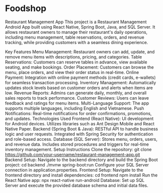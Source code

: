 # Foodshop
Restaurant Management App
This project is a Restaurant Management Android App built using React Native, Spring Boot, Java, and SQL Server. It allows restaurant owners to manage their restaurant's daily operations, including menu management, table reservations, orders, and revenue tracking, while providing customers with a seamless dining experience.

Key Features
Menu Management: Restaurant owners can add, update, and remove menu items with descriptions, pricing, and categories.
Table Reservations: Customers can reserve tables in advance, view available seating, and make bookings.
Order Placement: Customers can browse the menu, place orders, and view their order status in real-time.
Online Payment: Integration with online payment methods (credit cards, e-wallets) for seamless transaction processing.
Inventory Management: Automatically updates stock levels based on customer orders and alerts when items are low.
Revenue Reports: Admins can generate daily, monthly, and overall sales reports to track performance.
Customer Reviews: Users can leave feedback and ratings for menu items.
Multi-Language Support: The app supports multiple languages, including English and Vietnamese.
Push Notifications: Real-time notifications for order confirmations, promotions, and updates.
Technologies Used
Frontend (React Native):
UI development for Android devices.
Utilizes libraries such as Ant Design Mobile and React Native Paper.
Backend (Spring Boot & Java):
RESTful API to handle business logic and user requests.
Integrated with Spring Security for authentication and role-based access.
Database (SQL Server):
Stores menu, orders, users, and revenue data.
Includes stored procedures and triggers for real-time inventory management.
Setup Instructions
Clone the repository:
git clone https://github.com/your-username/restaurant-management-app.git
Backend Setup:
Navigate to the backend directory and build the Spring Boot project:
cd backend
./mvnw spring-boot:run
Configure your SQL Server connection in application.properties.
Frontend Setup:
Navigate to the frontend directory and install dependencies:
cd frontend
npm install
Run the React Native app:
npx react-native run-android
Database:
Set up SQL Server and execute the provided database schema and initial data files.
